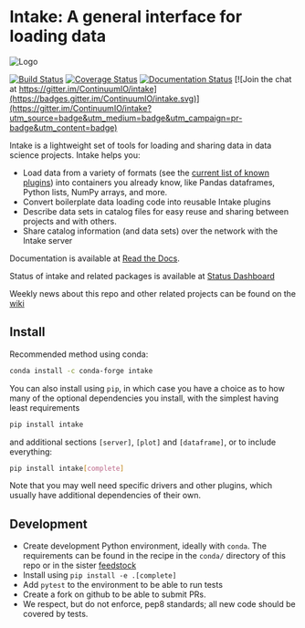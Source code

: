 # Intake: A general interface for loading data

![Logo](https://github.com/intake/intake/raw/master/logo-small.png)

[![Build Status](https://travis-ci.org/intake/intake.svg?branch=master)](https://travis-ci.org/intake/intake)
[![Coverage Status](https://coveralls.io/repos/github/intake/intake/badge.svg?branch=master)](https://coveralls.io/github/intake/intake?branch=master)
[![Documentation Status](https://readthedocs.org/projects/intake/badge/?version=latest)](http://intake.readthedocs.io/en/latest/?badge=latest)
[![Join the chat at https://gitter.im/ContinuumIO/intake](https://badges.gitter.im/ContinuumIO/intake.svg)](https://gitter.im/ContinuumIO/intake?utm_source=badge&utm_medium=badge&utm_campaign=pr-badge&utm_content=badge)


Intake is a lightweight set of tools for loading and sharing data in data science projects.
Intake helps you:

* Load data from a variety of formats (see the [current list of known plugins](http://intake.readthedocs.io/en/latest/plugin-directory.html)) into containers you already know, like Pandas dataframes, Python lists, NumPy arrays, and more.
* Convert boilerplate data loading code into reusable Intake plugins
* Describe data sets in catalog files for easy reuse and sharing between projects and with others.
* Share catalog information (and data sets) over the network with the Intake server

Documentation is available at [Read the Docs](http://intake.readthedocs.io/en/latest).

Status of intake and related packages is available at [Status Dashboard](https://intake.github.io/status)

Weekly news about this repo and other related projects can be found on the
[wiki](https://github.com/intake/intake/wiki/Community-News) 

Install
-------

Recommended method using conda:
```bash
conda install -c conda-forge intake
```

You can also install using `pip`, in which case you have a choice as to how many of the optional
dependencies you install, with the simplest having least requirements

```bash
pip install intake
```

and additional sections `[server]`, `[plot]` and `[dataframe]`, or to include everything:

```bash
pip install intake[complete]
```

Note that you may well need specific drivers and other plugins, which usually have additional 
dependencies of their own. 

Development
-----------
 * Create development Python environment, ideally with `conda`. The requirements can be found in the
   recipe in the `conda/` directory of this repo or in the sister 
   [feedstock](https://github.com/conda-forge/intake-feedstock)
 * Install using `pip install -e .[complete]`
 * Add `pytest` to the environment to be able to run tests
 * Create a fork on github to be able to submit PRs.
 * We respect, but do not enforce, pep8 standards; all new code should be covered by tests.
